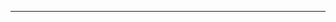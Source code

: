 <!--
CO_OP_TRANSLATOR_METADATA:
{
  "original_hash": "661bbc8e2592ebbb96aa84b1462f5755",
  "translation_date": "2025-08-28T20:09:37+00:00",
  "source_file": "03-CoreGenerativeAITechniques/README.md",
  "language_code": "sr"
}
-->


---

